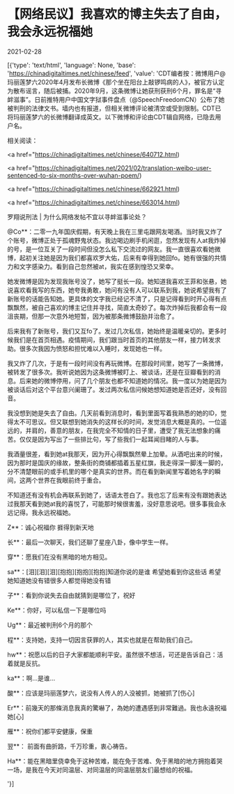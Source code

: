 # 【网络民议】我喜欢的博主失去了自由，我会永远祝福她

2021-02-28

[{'type': 'text/html', 'language': None, 'base': 'https://chinadigitaltimes.net/chinese/feed', 'value': 'CDT编者按：微博用户@玛丽莲梦六2020年4月发布长微博《那个坐在阳台上敲锣鸣病的人》，被官方认定为散布谣言，随后被捕。2020年9月，这条微博让她获刑获刑6个月，罪名是“寻衅滋事”。日前推特用户中国文字狱事件盘点（@SpeechFreedomCN）公布了她被判刑的法律文书。墙内也有报道，但相关微博评论被清空或受到限制。CDT已将玛丽莲梦六的长微博翻译成英文。以下微博和评论由CDT辑自网络，已隐去用户名。



相关阅读：

<a href="https://chinadigitaltimes.net/chinese/640712.html)

<a href="https://chinadigitaltimes.net/2021/02/translation-weibo-user-sentenced-to-six-months-over-wuhan-poem/)

<a href="https://chinadigitaltimes.net/chinese/662921.html)

<a href="https://chinadigitaltimes.net/chinese/663014.html)

罗翔说刑法 | 为什么网络发帖不宜以寻衅滋事论处？



@Co**：二零一九年国庆假期，有天晚上我在三里屯跟网友喝酒。当时我又炸了个账号，微博正处于孤魂野鬼状态。我边喝边刷手机闲逛，忽然发现有人at我炸掉的号，是一位互关了一段时间但没怎么私下交流过的网友。我一直很喜欢看她微博，起初关注她是因为我们都喜欢罗大佑，后来有幸得到她回fo。她有很强的共情力和文字感染力。看到自己忽然被at，我实在感到惶恐又荣幸。

她发微博是因为发现我账号没了，她写了挺长一段。她知道我喜欢王菲和张悬，她说喜欢看我写的东西，她夸我勇敢，她问有没有人可以联系到我，她说希望我有了新账号的话能告知她。更具体的文字我已经记不清了，只是记得看到时开心得有点飘飘然，被自己喜欢的博主记住并寻找，简直太奇妙了。每次炸掉后我都会有一段沮丧期，但那一次意外地短暂，因为被那条微博鼓励并治愈了。

后来我有了新账号，我们又互fo了。发过几次私信，她始终是温暖亲切的。更多时候我们是在首页相遇。疫情期间，我们跟当时首页的其他朋友一样，接力转发求助。很多次我因为愤怒和担忧难以入睡时，发现她也一样。

我又炸了几次，于是有一段时间没有再玩微博。在那段时间里，她写了一条微博，被转发了很多次。我听说她因为这条微博被盯上、被谈话，还是在豆瓣看到的消息。后来她的微博停用，问了几个朋友也都不知道她的情况。我一度以为她是因为被谈话后对这个平台意兴阑珊了。发过两次私信问候她想知道她是否还好，没有回音。

我没想到她是失去了自由。几天前看到消息时，看到里面写着我熟悉的她的ID，觉得太不可思议。但又联想到她消失的这样长的时间，发觉消息大概是真的。一位遥远的，并肩的，善意的朋友，在我完全不知情的日子里，遭受了我无法想象的痛苦。仅仅是因为写出了一些排比句，写了些我们一起耳闻目睹的人与事。

我酒量很差，看到她at我那天，因为开心得飘飘然晕上加晕。从酒吧出来的时候，因为那时是国庆的缘故，整条街的商铺都插着五星红旗，我走得深一脚浅一脚的，分不清楚眼前的或手机里的哪个是真实的世界。而在看到新闻里写着她名字的瞬间，这两个世界在我眼前终于重合。

不知道还有没有机会再联系到她了，话语太苍白了。我也忘了后来有没有跟她表达过我那天看到她at我的喜悦了，可能那时候很害羞，没好意思说吧。很多事我会永远记得。我永远祝福她。



Z**：诚心祝福你 捱得到新天地

长**：最后一次聊天，我们还聊了星座八卦，像中学生一样。

穿**：愿我们在没有黑暗的地方相见。

sa**：[泪][泪][泪][抱抱][抱抱][抱抱]知道你说的是谁 希望她看到你这些话 希望她知道她没有错很多人都觉得她没有错

子**：看到你说失去自由就猜到是哪位了，祝好

Ke**：你好，可以私信一下是哪位吗

Ug**：最近被判刑6个月的那个

程**：支持她，支持一切因言获罪的人，其实也就是在帮助我们自己。

hw**：祝愿以后的日子大家都能顺利平安。虽然很不想活，可还是告诉自己：活着就是反抗。

ka**：啊&#8230;是谁&#8230;

酸**：应该是玛丽莲梦六，说没有人传人的人没被抓，她被抓了[伤心]

Er**：前幾天的那條消息我真的驚嚇了，為她的遭遇感到非常難過。我也永遠祝褔她[心]

雁**：祝你们都平安健康，保重

翌**： 前面有曲折路，千万珍重，衷心祷告。

Ha**：能在黑暗里侥幸免于这种苦难，能在免于苦难、免于黑暗的地方拥抱着哭一场，是我在今天对同温层、对同温层的同温层朋友们最想给的祝福。

'}]
